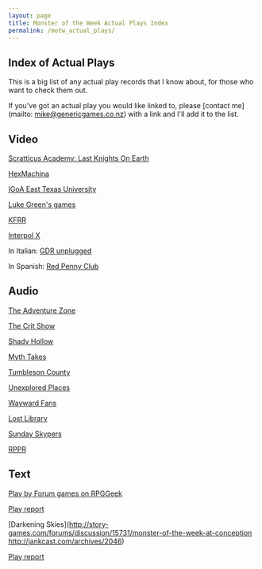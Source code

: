 ```yaml
---
layout: page
title: Monster of the Week Actual Plays Index
permalink: /motw_actual_plays/
---
```

Index of Actual Plays
---------------------
This is a big list of any actual play records that I know about, for those who want to check them out.

If you've got an actual play you would like linked to, please [contact me](mailto: mike@genericgames.co.nz) with a link and I'll add it to the list.

Video
-----
[Scratticus Academy: Last Knights On Earth](https://www.twitch.tv/collections/Hg-a5CbgeRUV4w)

[HexMachina](https://www.twitch.tv/videos/366179244)

[IGoA East Texas University](https://www.youtube.com/watch?v=A-d1UZY-8Z0&list=PLccARXndpwfg-15iNdN2wU0atyh4ZNyH8)

[Luke Green's games](https://www.youtube.com/playlist?list=PL_1EpyP6ogbDitZ5Zep55PLeErcyD2K5b)

[KFRR](https://www.youtube.com/watch?v=aRLtHNHUsIU)

[Interpol X](http://happyjacks.org/interpolx)

In Italian: [GDR unplugged](https://www.youtube.com/playlist?list=PL8v8kar5pSH5ZotZ-Xy8LA558Vt8mAi4C)

In Spanish: [Red Penny Club](https://www.youtube.com/watch?v=XSOSe_ZddhM&list=PLEbrDuHKYV2Rkla3jE7Ib4x9mj-9POgMD)

Audio
-----
[The Adventure Zone](http://www.maximumfun.org/adventure-zone/setup-adventure-zone-amnesty)

[The Crit Show](https://thecritshowpodcast.com/)

[Shady Hollow](http://welcometoshadyhollow.com/)

[Myth Takes](https://open.spotify.com/show/5LDvlARiOYzuHwxjHY7DoH)

[Tumbleson County](https://soundcloud.com/minionworks/sets/troublesome-times-in-tumbleson)

[Unexplored Places](https://unexploredcast.tumblr.com/)

[Wayward Fans](http://www.thewaywardfans.com/podcasts/?tag=Monster+of+the+Week)

[Lost Library](https://itunes.apple.com/us/podcast/the-lost-library/id1358744382)

[Sunday Skypers](http://sunday-skypers.podbean.com/category/monster-of-the-week/)

[RPPR](http://actualplay.roleplayingpublicradio.com/category/systems/powered-by-the-apocalypse/monster-of-the-week/)

Text
----
[Play by Forum games on RPGGeek](https://rpggeek.com/forum/1208385/monster-week/play-forum)

[Play report](http://forums.somethingawful.com/showthread.php?threadid=3501383&pagenumber=10#post407155725)

[Darkening Skies](http://story-games.com/forums/discussion/15731/monster-of-the-week-at-conception
http://jankcast.com/archives/2046)

[Play report](http://rpggeek.com/thread/862434/shs-7-42-campaign-part-1-set-up)
